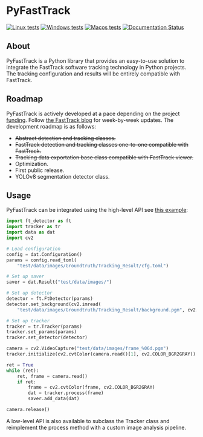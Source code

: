# PyFastTrack

[![Linux tests](https://github.com/FastTrackOrg/PyFastTrack/actions/workflows/linux_tests.yml/badge.svg)](https://github.com/FastTrackOrg/PyFastTrack/actions/workflows/linux_tests.yml) [![Windows tests](https://github.com/FastTrackOrg/PyFastTrack/actions/workflows/win_tests.yml/badge.svg)](https://github.com/FastTrackOrg/PyFastTrack/actions/workflows/win_tests.yml) [![Macos tests](https://github.com/FastTrackOrg/PyFastTrack/actions/workflows/macos_tests.yml/badge.svg)](https://github.com/FastTrackOrg/PyFastTrack/actions/workflows/macos_tests.yml) [![Documentation Status](https://readthedocs.org/projects/pyfasttrack/badge/?version=latest)](https://pyfasttrack.readthedocs.io/en/latest/?badge=latest)

## About

PyFastTrack is a Python library that provides an easy-to-use solution to integrate the FastTrack software tracking technology in Python projects. The tracking configuration and results will be entirely compatible with FastTrack.


## Roadmap

PyFastTrack is actively developed at a pace depending on the project [funding](https://ko-fi.com/bgallois). Follow [the FastTrack blog](https://www.fasttrack.sh/blog) for week-by-week updates. The development roadmap is as follows:
* ~~Abstract detection and tracking classes.~~
* ~~FastTrack detection and tracking classes one-to-one compatible with FastTrack.~~
* ~~Tracking data exportation base class compatible with FastTrack viewer.~~
* Optimization.
* First public release.
* YOLOv8 segmentation detector class.

## Usage

PyFastTrack can be integrated using the high-level API see [this example](https://github.com/FastTrackOrg/PyFastTrack/blob/master/pyfasttrack/example.py):

```python
import ft_detector as ft
import tracker as tr
import data as dat
import cv2

# Load configuration
config = dat.Configuration()
params = config.read_toml(
    "test/data/images/Groundtruth/Tracking_Result/cfg.toml")

# Set up saver
saver = dat.Result("test/data/images/")

# Set up detector
detector = ft.FtDetector(params)
detector.set_background(cv2.imread(
    "test/data/images/Groundtruth/Tracking_Result/background.pgm", cv2.IMREAD_GRAYSCALE))

# Set up tracker
tracker = tr.Tracker(params)
tracker.set_params(params)
tracker.set_detector(detector)

camera = cv2.VideoCapture("test/data/images/frame_%06d.pgm")
tracker.initialize(cv2.cvtColor(camera.read()[1], cv2.COLOR_BGR2GRAY))

ret = True
while (ret):
    ret, frame = camera.read()
    if ret:
        frame = cv2.cvtColor(frame, cv2.COLOR_BGR2GRAY)
        dat = tracker.process(frame)
        saver.add_data(dat)

camera.release()
```

A low-level API is also available to subclass the Tracker class and reimplement the process method with a custom image analysis pipeline.
